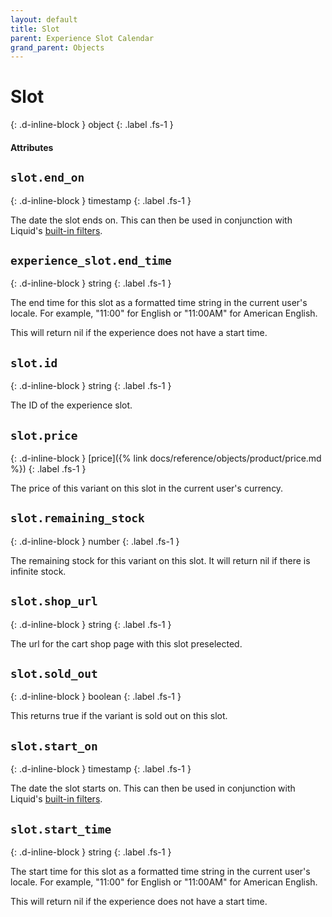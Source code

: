 ```yaml
---
layout: default
title: Slot
parent: Experience Slot Calendar
grand_parent: Objects
---
```


# Slot
{: .d-inline-block }
object
{: .label .fs-1 }

#### Attributes

## `slot.end_on`
{: .d-inline-block }
timestamp
{: .label .fs-1 }

The date the slot ends on. This can then be used in conjunction with Liquid's [built-in filters](https://shopify.github.io/liquid/filters/date/).

## `experience_slot.end_time`
{: .d-inline-block }
string
{: .label .fs-1 }

The end time for this slot as a formatted time string in the current user's locale. For example, "11:00" for English or "11:00AM" for American English.

This will return nil if the experience does not have a start time.

## `slot.id`
{: .d-inline-block }
string
{: .label .fs-1 }

The ID of the experience slot.

## `slot.price`
{: .d-inline-block }
[price]({% link docs/reference/objects/product/price.md %})
{: .label .fs-1 }

The price of this variant on this slot in the current user's currency.

## `slot.remaining_stock`
{: .d-inline-block }
number
{: .label .fs-1 }

The remaining stock for this variant on this slot. It will return nil if there is infinite stock.

## `slot.shop_url`
{: .d-inline-block }
string
{: .label .fs-1 }

The url for the cart shop page with this slot preselected.

## `slot.sold_out`
{: .d-inline-block }
boolean
{: .label .fs-1 }

This returns true if the variant is sold out on this slot.

## `slot.start_on`
{: .d-inline-block }
timestamp
{: .label .fs-1 }

The date the slot starts on. This can then be used in conjunction with Liquid's [built-in filters](https://shopify.github.io/liquid/filters/date/).

## `slot.start_time`
{: .d-inline-block }
string
{: .label .fs-1 }

The start time for this slot as a formatted time string in the current user's locale. For example, "11:00" for English or "11:00AM" for American English.

This will return nil if the experience does not have a start time.
